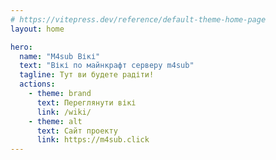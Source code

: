 ```yaml
---
# https://vitepress.dev/reference/default-theme-home-page
layout: home

hero:
  name: "M4sub Вікі"
  text: "Вікі по майнкрафт серверу m4sub"
  tagline: Тут ви будете радіти!
  actions:
    - theme: brand
      text: Переглянути вікі
      link: /wiki/
    - theme: alt
      text: Сайт проекту
      link: https://m4sub.click
---
```




<style>

  
.VPHomeHero {
  position: relative; /* необхідно для правильної роботи псевдоелемента */
  background-size: cover;
  background-position: center;
  background-repeat: no-repeat;
  margin-bottom: 50px;

  border-radius: 0px 0px 30px 29px!important;
-webkit-border-radius: 0px 0px 30px 29px!important;
-moz-border-radius: 0px 0px 30px 29px!important;
  
}

.VPHomeHero:before {
  content: "";
  position: absolute;
  top: 0;
  bottom: 0;
  left: 0;
  right: 0;
  z-index: 1;
  background-image: url("./home.png"); /* Фонове зображення */
  background-size: cover;
  background-position: center;
  opacity: 0.3; /* Прозорість фону */
  min-height: 100vh!important;
  min-width: 100vw!important;
  max-height: 100vh!important;
  max-width: 100vw!important;
  width: 100vw!important;
  height: 100vh!important;
  
}

.VPHomeHero:after {
  content: "";
  position: absolute;
  top: 0;
  bottom: 0;
  left: 0;
  right: 0;
  z-index: 2;
  
}

</style>